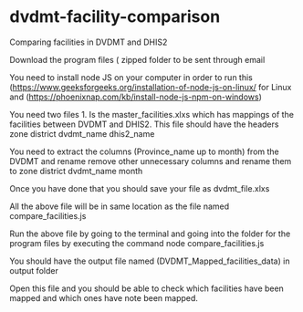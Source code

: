 # dvdmt-facility-comparison
Comparing facilities in DVDMT and DHIS2

Download the program files ( zipped folder to be sent through email
 
You need to install node JS on your computer in order to run this (https://www.geeksforgeeks.org/installation-of-node-js-on-linux/  for Linux and (https://phoenixnap.com/kb/install-node-js-npm-on-windows)

You need two files 1. Is the master_facilities.xlxs which has mappings of the facilities between DVDMT and DHIS2. This file should have the headers 
zone
district
dvdmt_name
dhis2_name

You need to extract the columns (Province_name up to month) from the DVDMT and rename remove other unnecessary columns and rename them to 
zone
district
dvdmt_name
month

Once you have done that you should save your file as dvdmt_file.xlxs 

All the above file will be in same location as the file named compare_facilities.js

Run the above file by going to the terminal and going into the folder for the program files  by executing the command node compare_facilities.js

You should have the output file named (DVDMT_Mapped_facilities_data) in output folder 

Open this file and you should be able to check which facilities have been mapped and which ones have note been mapped.
